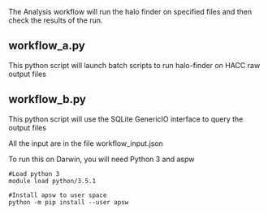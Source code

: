 The Analysis workflow will run the halo finder on specified files and then check the results of the run.

## workflow_a.py
This python script will launch batch scripts to run halo-finder on HACC raw output files

## workflow_b.py
This python script will use the SQLite GenericIO interface to query the output files

All the input are in the file workflow_input.json


To run this on Darwin, you will need Python 3 and aspw

``` Shell Script
#Load python 3
module load python/3.5.1

#Install apsw to user space
python -m pip install --user apsw
```
